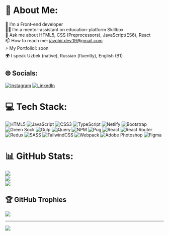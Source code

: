 # 💫 About Me:
🌱 I’m a Front-end developer<br>👨‍💻 I’m a mentor-assistant on education-platform Skillbox<br>💬 Ask me about HTML5, CSS (Preprocessors), JavaScript(ES6), React<br>📫 How to reach me: javohir.dev.19@gmail.com<br>⚡ My Portfolio!: soon<br>🌍 I speak Uzbek (native), Russian (fluently), English (B1)


## 🌐 Socials:
[![Instagram](https://img.shields.io/badge/Instagram-%23E4405F.svg?logo=Instagram&logoColor=white)](https://instagram.com/infinity__19_) [![LinkedIn](https://img.shields.io/badge/LinkedIn-%230077B5.svg?logo=linkedin&logoColor=white)](https://linkedin.com/in/javohir-mirjalilov-16136524b) 

# 💻 Tech Stack:
![HTML5](https://img.shields.io/badge/html5-%23E34F26.svg?style=flat&logo=html5&logoColor=white) ![JavaScript](https://img.shields.io/badge/javascript-%23323330.svg?style=flat&logo=javascript&logoColor=%23F7DF1E) ![CSS3](https://img.shields.io/badge/css3-%231572B6.svg?style=flat&logo=css3&logoColor=white) ![TypeScript](https://img.shields.io/badge/typescript-%23007ACC.svg?style=flat&logo=typescript&logoColor=white) ![Netlify](https://img.shields.io/badge/netlify-%23000000.svg?style=flat&logo=netlify&logoColor=#00C7B7) ![Bootstrap](https://img.shields.io/badge/bootstrap-%23563D7C.svg?style=flat&logo=bootstrap&logoColor=white) ![Green Sock](https://img.shields.io/badge/green%20sock-88CE02?style=flat&logo=greensock&logoColor=white) ![Gulp](https://img.shields.io/badge/GULP-%23CF4647.svg?style=flat&logo=gulp&logoColor=white) ![jQuery](https://img.shields.io/badge/jquery-%230769AD.svg?style=flat&logo=jquery&logoColor=white) ![NPM](https://img.shields.io/badge/NPM-%23000000.svg?style=flat&logo=npm&logoColor=white) ![Pug](https://img.shields.io/badge/Pug-FFF?style=flat&logo=pug&logoColor=A86454) ![React](https://img.shields.io/badge/react-%2320232a.svg?style=flat&logo=react&logoColor=%2361DAFB) ![React Router](https://img.shields.io/badge/React_Router-CA4245?style=flat&logo=react-router&logoColor=white) ![Redux](https://img.shields.io/badge/redux-%23593d88.svg?style=flat&logo=redux&logoColor=white) ![SASS](https://img.shields.io/badge/SASS-hotpink.svg?style=flat&logo=SASS&logoColor=white) ![TailwindCSS](https://img.shields.io/badge/tailwindcss-%2338B2AC.svg?style=flat&logo=tailwind-css&logoColor=white) ![Webpack](https://img.shields.io/badge/webpack-%238DD6F9.svg?style=flat&logo=webpack&logoColor=black) ![Adobe Photoshop](https://img.shields.io/badge/adobephotoshop-%2331A8FF.svg?style=flat&logo=adobephotoshop&logoColor=white) 	![Figma](https://img.shields.io/badge/figma-%23F24E1E.svg?style=flat&logo=figma&logoColor=white)
# 📊 GitHub Stats:
![](https://github-readme-stats.vercel.app/api?username=Infinity-CHL&theme=monokai&hide_border=false&include_all_commits=true&count_private=true)<br/>
![](https://github-readme-streak-stats.herokuapp.com/?user=Infinity-CHL&theme=monokai&hide_border=false)<br/>
![](https://github-readme-stats.vercel.app/api/top-langs/?username=Infinity-CHL&theme=monokai&hide_border=false&include_all_commits=true&count_private=true&layout=compact)

## 🏆 GitHub Trophies
![](https://github-profile-trophy.vercel.app/?username=Infinity-CHL&theme=radical&no-frame=true&no-bg=false&margin-w=4)

---
[![](https://visitcount.itsvg.in/api?id=Javohir-Mirjalilov&icon=5&color=0)](https://visitcount.itsvg.in)

<!-- Proudly created with GPRM ( https://gprm.itsvg.in ) -->
